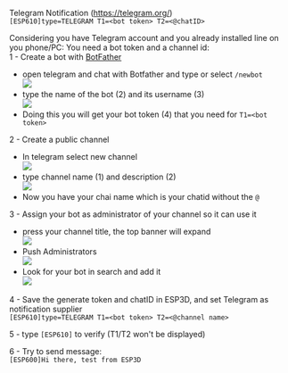 Telegram Notification (https://telegram.org/)      
`[ESP610]type=TELEGRAM T1=<bot token> T2=<@chatID>`

Considering you have Telegram account and you already installed line on you phone/PC:
You need a bot token and a channel id:   
1 - Create a bot with [BotFather](https://core.telegram.org/bots#3-how-do-i-create-a-bot)   
 * open telegram and chat with Botfather and type or select `/newbot`    
![](https://raw.githubusercontent.com/wiki/luc-github/ESP3D/images/Notifications/Telegram/newbot.jpg)
 * type the name of the bot (2) and its username (3)     
![](https://raw.githubusercontent.com/wiki/luc-github/ESP3D/images/Notifications/Telegram/newbot2.jpg)
 * Doing this you will get your bot token (4) that you need for `T1=<bot token>`

2 - Create a public channel   
 * In telegram select new channel      
![](https://raw.githubusercontent.com/wiki/luc-github/ESP3D/images/Notifications/Telegram/newchannel.jpg)    
 * type channel name (1) and description (2)   
![](https://raw.githubusercontent.com/wiki/luc-github/ESP3D/images/Notifications/Telegram/newchannel2.jpg)  
 * Now you have your chai name which is your chatid without the `@`

3 - Assign your bot as administrator of your channel so it can use it   
 * press your channel title, the top banner will expand   
![](https://raw.githubusercontent.com/wiki/luc-github/ESP3D/images/Notifications/Telegram/channel.jpg)   
 * Push Administrators  
![](https://raw.githubusercontent.com/wiki/luc-github/ESP3D/images/Notifications/Telegram/adminchannel1.jpg)   
 * Look for your bot in search and add it   
![](https://raw.githubusercontent.com/wiki/luc-github/ESP3D/images/Notifications/Telegram/adminchannel2.jpg)

4 - Save the generate token and chatID in ESP3D, and set Telegram as notification supplier    
`[ESP610]type=TELEGRAM T1=<bot token> T2=<@channel name>` 

5 - type `[ESP610]` to verify (T1/T2 won't be displayed)   

6 - Try to send message:   
`[ESP600]Hi there, test from ESP3D`
